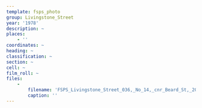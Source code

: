 ```yaml
---
template: fsps_photo
group: Livingstone_Street
year: '1978'
description: ~
places:
    - ''
coordinates: ~
heading: ~
classification: ~
section: ~
cell: ~
film_roll: ~
files:
    -
        filename: 'FSPS_Livingstone_Street_036,_No_14,_cnr_Beard_St,_20-7-M,_1978.png'
        caption: ''
---
```

